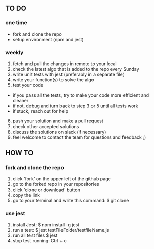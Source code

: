 
## TO DO 

### one time

* fork and clone the repo
* setup environment (npm and jest)

### weekly

1. fetch and pull the changes in remote to your local
2. check the latest algo that is added to the repo every Sunday
3. write unit tests with jest (preferably in a separate file)
4. write your function(s) to solve the algo
5. test your code
  * if you pass all the tests, try to make your code more efficient and cleaner
  * if not, debug and turn back to step 3 or 5 until all tests work
  * if stuck, reach out for help
6. push your solution and make a pull request
7. check other accepted solutions
8. discuss the solutions on slack (if necessary)
9. feel welcome to contact the team for questions and feedback ;)

## HOW TO

### fork and clone the repo
1. click 'fork' on the upper left of the github page
2. go to the forked repo in your repositories
3. click 'clone or download' button
4. copy the link
5. go to your terminal and write this command: $ git clone <link>

### use jest 
1. install Jest: $ npm install -g jest
2. run a test: $ jest testFileFolder/testfileName.js
3. run all test files $ jest
4. stop test running: Ctrl + c
